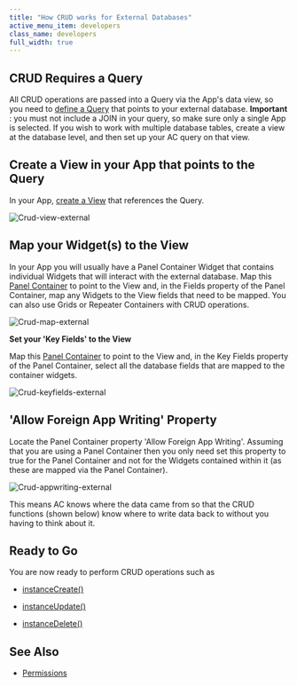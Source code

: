 ```yaml
---
title: "How CRUD works for External Databases"
active_menu_item: developers
class_name: developers
full_width: true
---
```



## CRUD Requires a Query

All CRUD operations are passed into a Query via the App's data view, so you need to [define a Query](/developers/user-guide/product-guide/the-console/console-tabs/queries/) that points to your external database. **Important** : you must not include a JOIN in your query, so make sure only a single App is selected. If you wish to work with multiple database tables, create a view at the database level, and then set up your AC query on that view.

## Create a View in your App that points to the Query

In your App, [create a View](/developers/user-guide/product-guide/advanced-features/data-integration-reporting-dashboards/data-section-properties/configuring-the-app-to-access) that references the Query.

![Crud-view-external](/img/docs/crud-view-external.zoom51.png)

## Map your Widget(s) to the View

In your App you will usually have a Panel Container Widget that contains individual Widgets that will interact with the external database. Map this [Panel Container](/developers/user-guide/product-guide/widget-properties-events/containers/panel) to point to the View and, in the Fields property of the Panel Container, map any Widgets to the View fields that need to be mapped. You can also use Grids or Repeater Containers with CRUD operations.

![Crud-map-external](/img/docs/crud-map-external.zoom57.png)

**Set your 'Key Fields' to the View**

Map this [Panel Container](/developers/user-guide/product-guide/widget-properties-events/containers/panel) to point to the View and, in the Key Fields property of the Panel Container, select all the database fields that are mapped to the container widgets.

![Crud-keyfields-external](/img/docs/crud-keyfields-external.zoom57.png)

## 'Allow Foreign App Writing' Property

Locate the Panel Container property 'Allow Foreign App Writing'. Assuming that you are using a Panel Container then you only need set this property to true for the Panel Container and not for the Widgets contained within it (as these are mapped via the Panel Container).

![Crud-appwriting-external](/img/docs/crud-appwriting-external.zoom58.png)

This means AC knows where the data came from so that the CRUD functions (shown below) know where to write data back to without you having to think about it.

## Ready to Go

You are now ready to perform CRUD operations such as

 - [instanceCreate()](/developers/user-guide/scripting-apis/client-api/instance-data-functions/instancecreate)

 - [instanceUpdate()](/developers/user-guide/scripting-apis/client-api/instance-data-functions/instancesave)

 - [instanceDelete()](/developers/user-guide/scripting-apis/client-api/instance-data-functions/instancedelete)

## **See Also**

 - [Permissions](/developers/user-guide/product-guide/advanced-features/data-storage-management/crud-in-detail/using-external-databases/permissions)

